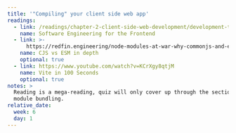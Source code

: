 ```yaml
---
title: '"Compiling" your client side web app'
readings:
  - link: /readings/chapter-2-client-side-web-development/development-tooling/
    name: Software Engineering for the Frontend
  - link: >-
      https://redfin.engineering/node-modules-at-war-why-commonjs-and-es-modules-cant-get-along-9617135eeca1
    name: CJS vs ESM in depth
    optional: true
  - link: https://www.youtube.com/watch?v=KCrXgy8qtjM
    name: Vite in 100 Seconds
    optional: true
notes: >
  Reading is a mega-reading, quiz will only cover up through the section on
  module bundling.
relative_date:
  week: 6
  day: 1
---
```


